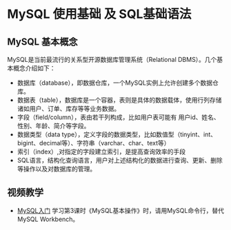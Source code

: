 # MySQL 使用基础 及 SQL基础语法

## MySQL 基本概念

  MySQL是当前最流行的关系型开源数据库管理系统（Relational DBMS）。几个基本概念介绍如下：

  * 数据库（database），即数据仓库，一个MySQL实例上允许创建多个数据仓库。
  * 数据表（table），数据库是一个容器，表则是具体的数据载体，使用行列存储诸如用户、订单、库存等等业务数据。
  * 字段（field/column），表由若干列构成，比如用户表可能有 用户id、姓名、性别、年龄、简介等字段。
  * 数据类型（data type），定义字段的数据类型，比如数值型（tinyint、int、bigint、decimal等）、字符串（varchar、char、text等）
  * 索引（index）,对指定的字段建立索引，是提高查询效率的手段
  * SQL语言，结构化查询语言，用户对上述结构化的数据进行查询、更新、删除等操作以及对数据库的管理。

## 视频教学

  * [MySQL入门](http://kuozhicollege.edusoho.cn/course/190)
    学习第3课时《MySQL基本操作》时，请用MySQL命令行，替代MySQL Workbench。


